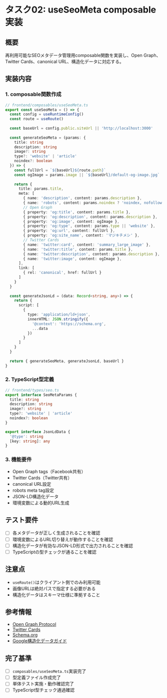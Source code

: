 # タスク02: useSeoMeta composable実装

## 概要
再利用可能なSEOメタデータ管理用composable関数を実装し、Open Graph、Twitter Cards、canonical URL、構造化データに対応する。

## 実装内容

### 1. composable関数作成
```typescript
// frontend/composables/useSeoMeta.ts
export const useSeoMeta = () => {
  const config = useRuntimeConfig()
  const route = useRoute()
  
  const baseUrl = config.public.siteUrl || 'http://localhost:3000'
  
  const generateSeoMeta = (params: {
    title: string
    description: string
    image?: string
    type?: 'website' | 'article'
    noindex?: boolean
  }) => {
    const fullUrl = `${baseUrl}${route.path}`
    const ogImage = params.image || `${baseUrl}/default-og-image.jpg`
    
    return {
      title: params.title,
      meta: [
        { name: 'description', content: params.description },
        { name: 'robots', content: params.noindex ? 'noindex, nofollow' : 'index, follow' },
        // Open Graph
        { property: 'og:title', content: params.title },
        { property: 'og:description', content: params.description },
        { property: 'og:image', content: ogImage },
        { property: 'og:type', content: params.type || 'website' },
        { property: 'og:url', content: fullUrl },
        { property: 'og:site_name', content: 'マジキチメシ' },
        // Twitter Cards
        { name: 'twitter:card', content: 'summary_large_image' },
        { name: 'twitter:title', content: params.title },
        { name: 'twitter:description', content: params.description },
        { name: 'twitter:image', content: ogImage },
      ],
      link: [
        { rel: 'canonical', href: fullUrl }
      ]
    }
  }
  
  const generateJsonLd = (data: Record<string, any>) => {
    return {
      script: [
        {
          type: 'application/ld+json',
          innerHTML: JSON.stringify({
            '@context': 'https://schema.org',
            ...data
          })
        }
      ]
    }
  }
  
  return { generateSeoMeta, generateJsonLd, baseUrl }
}
```

### 2. TypeScript型定義
```typescript
// frontend/types/seo.ts
export interface SeoMetaParams {
  title: string
  description: string
  image?: string
  type?: 'website' | 'article'
  noindex?: boolean
}

export interface JsonLdData {
  '@type': string
  [key: string]: any
}
```

### 3. 機能要件
- Open Graph tags（Facebook共有）
- Twitter Cards（Twitter共有）
- canonical URL設定
- robots meta tag設定
- JSON-LD構造化データ
- 環境変数による動的URL生成

## テスト要件
- [ ] 各メタデータが正しく生成されることを確認
- [ ] 環境変数によるURL切り替えが動作することを確認
- [ ] 構造化データが有効なJSON-LD形式で出力されることを確認
- [ ] TypeScriptの型チェックが通ることを確認

## 注意点
- `useRoute()`はクライアント側でのみ利用可能
- 画像URLは絶対パスで指定する必要がある
- 構造化データはスキーマ仕様に準拠すること

## 参考情報
- [Open Graph Protocol](https://ogp.me/)
- [Twitter Cards](https://developer.twitter.com/en/docs/twitter-for-websites/cards)
- [Schema.org](https://schema.org/)
- [Google構造化データガイド](https://developers.google.com/search/docs/appearance/structured-data)

## 完了基準
- [ ] `composables/useSeoMeta.ts`実装完了
- [ ] 型定義ファイル作成完了
- [ ] 単体テスト実施・動作確認完了
- [ ] TypeScript型チェック通過確認